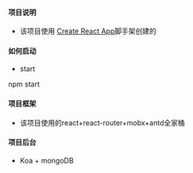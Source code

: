 #### 项目说明              
* 该项目使用 [Create React App](https://github.com/facebookincubator/create-react-app)脚手架创建的

#### 如何启动
* start

npm start

#### 项目框架

* 该项目使用的react+react-router+mobx+antd全家桶               

#### 项目后台

* Koa + mongoDB
